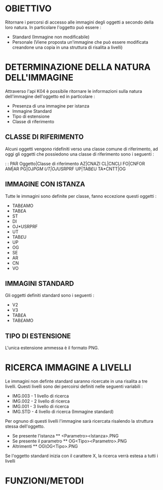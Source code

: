 # OBIETTIVO
Ritornare i percorsi di accesso alle immagini degli oggetti a secondo della loro natura.
In particolare l'oggetto può essere : 
* Standard   (Immagine non modificabile)
* Personale  (Viene proposta un'immagine che può essere modificata creandone una copia in una
              struttura di risalita a livelli)

# DETERMINAZIONE DELLA NATURA DELL'IMMAGINE
Attraverso l'api K04 è possibile ritornare le informazioni sulla natura dell'immagine dell'oggetto
ed in particolare : 
* Presenza di una immagine per istanza
* Immagine Standard
* Tipo di estensione
* Classe di riferimento

## CLASSE DI RIFERIMENTO
Alcuni oggetti vengono ridefiniti verso una classe comune di riferimento, ad oggi gli oggetti che
possiedono una classe di riferimento sono i seguenti : 

 :  : PAR
Oggetto|Classe di riferimento
AZ|CNAZI
CL|CNCLI
FO|CNFOR
AM|AR
PG|OJ*PGM
UT|OJ*USRPRF
UP|TAB£U
TA*CNTT|OG


## IMMAGINE CON ISTANZA
Tutte le immagini sono definite per classe, fanno eccezione questi oggetti : 
* TAB£AMO
* TAB£A
* ST
* DI
* OJ*USRPRF
* UT
* TAB£U
* UP
* OG
* SE
* AR
* CN
* VO

## IMMAGINI STANDARD
Gli oggetti definiti standard sono i seguenti : 
* V2
* V3
* TAB£A
* TAB£AMO

## TIPO DI ESTENSIONE
L'unica estensione ammessa è il formato PNG.

# RICERCA IMMAGINE A LIVELLI
Le immagini non definte standard saranno ricercate in una risalita a tre livelli.
Questi livelli sono dei percoirsi definiti nelle seguenti variabili : 
* IMG.003 - 1 livello di ricerca
* IMG.002 - 2 livello di ricerca
* IMG.001 - 3 livello di ricerca
* IMG.STD - 4 livello di ricerca (Immagine standard)

Per ognuno di questi livelli l'immagine sarà ricercata risalendo la struttura stessa dell'oggetto.
* Se presente l'istanza
** <Tipo>\<Parametro>\<Istanza>.PNG
* Se presente il parametro
** OG\<Tipo>\<Parametro>.PNG
* Altrimenti
** OG\OG\<Tipo>.PNG

Se l'oggetto standard inizia con il carattere X, la ricerca verrà estesa a tutti i livelli

# FUNZIONI/METODI

